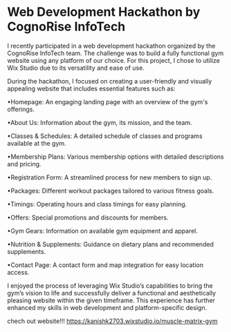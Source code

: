 # Web Development Hackathon by CognoRise InfoTech
I recently participated in a web development hackathon organized by the CognoRise InfoTech team. The challenge was to build a fully functional gym website using any platform of our choice. For this project, I chose to utilize Wix Studio due to its versatility and ease of use.

During the hackathon, I focused on creating a user-friendly and visually appealing website that includes essential features such as:

•Homepage: An engaging landing page with an overview of the gym's offerings.

•About Us: Information about the gym, its mission, and the team.

•Classes & Schedules: A detailed schedule of classes and programs available at the gym.

•Membership Plans: Various membership options with detailed descriptions and pricing.

•Registration Form: A streamlined process for new members to sign up.

•Packages: Different workout packages tailored to various fitness goals.

•Timings: Operating hours and class timings for easy planning.

•Offers: Special promotions and discounts for members.

•Gym Gears: Information on available gym equipment and apparel.

•Nutrition & Supplements: Guidance on dietary plans and recommended supplements.

•Contact Page: A contact form and map integration for easy location access.

I enjoyed the process of leveraging Wix Studio’s capabilities to bring the gym’s vision to life and successfully deliver a functional and aesthetically pleasing website within the given timeframe. This experience has further enhanced my skills in web development and platform-specific design.

chech out website!!! 
https://kanishk2703.wixstudio.io/muscle-matrix-gym
